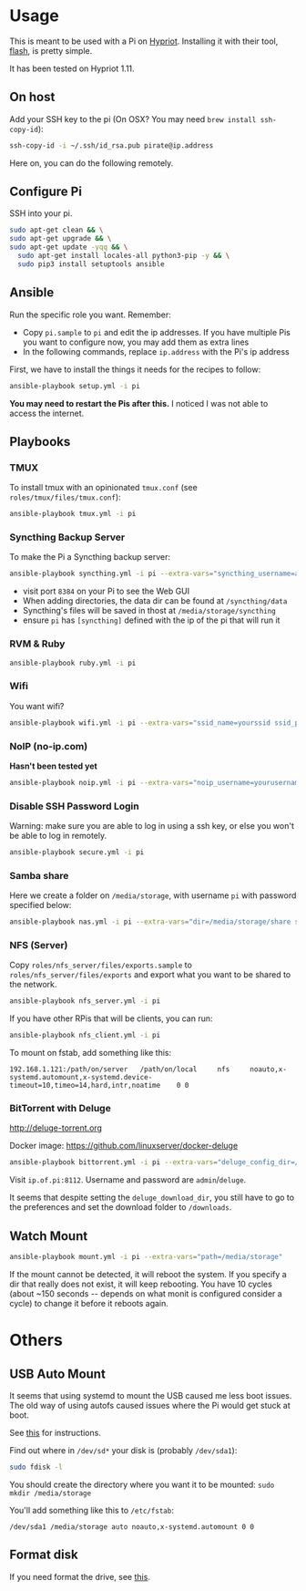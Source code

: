 # Usage

This is meant to be used with a Pi on [Hypriot](http://hypriot.com). Installing it with their tool, [flash](https://github.com/hypriot/flash), is pretty simple.

It has been tested on Hypriot 1.11.

## On host

Add your SSH key to the pi (On OSX? You may need `brew install ssh-copy-id`):

```sh
ssh-copy-id -i ~/.ssh/id_rsa.pub pirate@ip.address
```

Here on, you can do the following remotely.

## Configure Pi

SSH into your pi.

```sh
sudo apt-get clean && \
sudo apt-get upgrade && \
sudo apt-get update -yqq && \
  sudo apt-get install locales-all python3-pip -y && \
  sudo pip3 install setuptools ansible
```

## Ansible

Run the specific role you want. Remember:

- Copy `pi.sample` to `pi` and edit the ip addresses. If you have multiple Pis you want to configure now, you may add them as extra lines
- In the following commands, replace `ip.address` with the Pi's ip address

First, we have to install the things it needs for the recipes to follow:

```sh
ansible-playbook setup.yml -i pi
```

**You may need to restart the Pis after this.** I noticed I was not able to access the internet.

## Playbooks

### TMUX

To install tmux with an opinionated `tmux.conf` (see `roles/tmux/files/tmux.conf`):

```sh
ansible-playbook tmux.yml -i pi
```

### Syncthing Backup Server

To make the Pi a Syncthing backup server:

```sh
ansible-playbook syncthing.yml -i pi --extra-vars="syncthing_username=admin syncthing_password=123456 syncthing_data_dir=/media/storage/syncthing"
```

- visit port `8384` on your Pi to see the Web GUI
- When adding directories, the data dir can be found at `/syncthing/data`
- Syncthing's files will be saved in thost at `/media/storage/syncthing`
- ensure `pi` has `[syncthing]` defined with the ip of the pi that will run it

### RVM & Ruby

```sh
ansible-playbook ruby.yml -i pi
```

### Wifi

You want wifi?

```sh
ansible-playbook wifi.yml -i pi --extra-vars="ssid_name=yourssid ssid_password=yourssidpassword"
```

### NoIP (no-ip.com)

**Hasn't been tested yet**

```sh
ansible-playbook noip.yml -i pi --extra-vars="noip_username=yourusername noip_password=yournoippassword"
```

### Disable SSH Password Login

Warning: make sure you are able to log in using a ssh key, or else you won't be able to log in remotely.

```sh
ansible-playbook secure.yml -i pi
```

### Samba share

Here we create a folder on `/media/storage`, with username `pi` with password specified below:

```sh
ansible-playbook nas.yml -i pi --extra-vars="dir=/media/storage/share smbpassword=yoursmbpassword"
```

### NFS (Server)

Copy `roles/nfs_server/files/exports.sample` to `roles/nfs_server/files/exports` and export what you want to be shared to the network.

```sh
ansible-playbook nfs_server.yml -i pi
```

If you have other RPis that will be clients, you can run:

```sh
ansible-playbook nfs_client.yml -i pi
```

To mount on fstab, add something like this:

```
192.168.1.121:/path/on/server   /path/on/local     nfs     noauto,x-systemd.automount,x-systemd.device-timeout=10,timeo=14,hard,intr,noatime    0 0
```

### BitTorrent with Deluge

http://deluge-torrent.org

Docker image: https://github.com/linuxserver/docker-deluge

```sh
ansible-playbook bittorrent.yml -i pi --extra-vars="deluge_config_dir=/media/storage/deluge/config deluge_download_dir=/media/storage/downloads/bittorrent deluge_timezone=Hong\ Kong"
```

Visit `ip.of.pi:8112`. Username and password are `admin`/`deluge`.

It seems that despite setting the `deluge_download_dir`, you still have to go to the preferences and set the download folder to `/downloads`.

## Watch Mount

```sh
ansible-playbook mount.yml -i pi --extra-vars="path=/media/storage"
```

If the mount cannot be detected, it will reboot the system. If you specify a dir that really does not exist, it will keep rebooting. You have 10 cycles (about ~150 seconds -- depends on what monit is configured consider a cycle) to change it before it reboots again.

# Others

## USB Auto Mount

It seems that using systemd to mount the USB caused me less boot issues. The old way of using autofs caused issues where the Pi would get stuck at boot.

See [this](http://serverfault.com/a/804212/63376) for instructions.

Find out where in `/dev/sd*` your disk is (probably `/dev/sda1`):

```sh
sudo fdisk -l
```

You should create the directory where you want it to be mounted: `sudo mkdir /media/storage`

You'll add something like this to `/etc/fstab`:

```
/dev/sda1 /media/storage auto noauto,x-systemd.automount 0 0
```

## Format disk

If you need format the drive, see [this](http://superuser.com/questions/643765/creating-ext4-partition-from-console).
